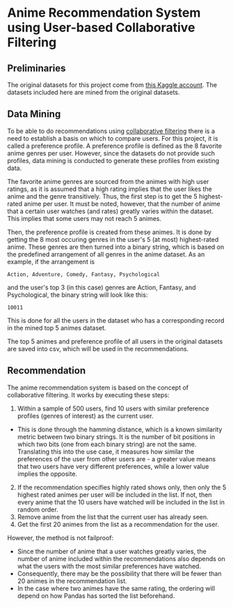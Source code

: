 # Anime Recommendation System using User-based Collaborative Filtering

## Preliminaries
The original datasets for this project come from [this Kaggle account](https://www.kaggle.com/datasets/CooperUnion/anime-recommendations-database). The datasets included here are mined from the original datasets.

## Data Mining
To be able to do recommendations using [collaborative filtering](https://builtin.com/data-science/collaborative-filtering-recommender-system) there is a need to establish a basis on which to compare users. For this project, 
it is called a preference profile. A preference profile is defined as the 8 favorite anime genres per user. However, since the datasets do not provide such profiles, data mining is conducted to generate these profiles from existing data.

The favorite anime genres are sourced from the animes with high user ratings, as it is assumed that a high rating implies that the user likes the anime and the genre transitively. Thus, the first step is to get the 5 highest-rated anime per user. It must be noted, however, that the number of anime that a certain user watches (and rates) greatly varies within the dataset. This implies that some users may not reach 5 animes.

Then, the preference profile is created from these animes. It is done by getting the 8 most occuring genres in the user's 5 (at most) highest-rated anime. These genres are then turned into a binary string, which is based on the predefined arrangement of all genres in the anime dataset. As an example, if the arrangement is

    Action, Adventure, Comedy, Fantasy, Psychological

and the user's top 3 (in this case) genres are Action, Fantasy, and Psychological, the binary string will look like this:

    10011
    
This is done for all the users in the dataset who has a corresponding record in the mined top 5 animes dataset. 

The top 5 animes and preference profile of all users in the original datasets are saved into csv, which will be used in the recommendations.


## Recommendation

The anime recommendation system is based on the concept of collaborative filtering. It works by executing these steps:

1. Within a sample of 500 users, find 10 users with similar preference profiles (genres of interest) as the current user.
  - This is done through the hamming distance, which is a known similarity metric between two binary strings.  It is the number of bit positions in which two bits (one from each binary string) are not the same. Translating this into the use case, it measures how similar the preferences of the user from other users are - a greater value means that two users have very different preferences, while a lower value implies the opposite.
2. If the recommendation specifies highly rated shows only, then only the 5 highest rated animes per user will be included in the list. If not, then every anime that the 10 users have watched will be included in the list in random order.
3. Remove anime from the list that the current user has already seen.
4. Get the first 20 animes from the list as a recommendation for the user.
 
However, the method is not failproof:

- Since the number of anime that a user watches greatly varies, the number of anime included within the recommendations also depends on what the users with the most similar preferences have watched.
- Consequently, there may be the possibility that there will be fewer than 20 animes in the recommendation list.
- In the case where two animes have the same rating, the ordering will depend on how Pandas has sorted the list beforehand.
